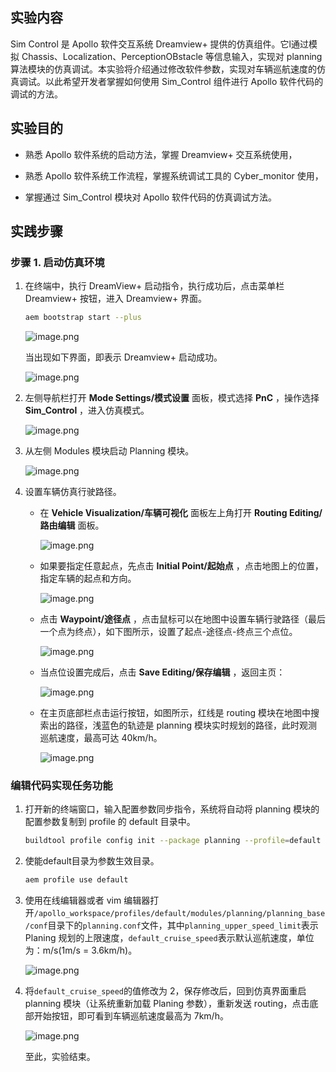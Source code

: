 ## 实验内容

Sim Control 是 Apollo 软件交互系统 Dreamview+ 提供的仿真组件。它l通过模拟 Chassis、Localization、PerceptionOBstacle 等信息输入，实现对 planning 算法模块的仿真调试。本实验将介绍通过修改软件参数，实现对车辆巡航速度的仿真调试。以此希望开发者掌握如何使用 Sim_Control 组件进行 Apollo 软件代码的调试的方法。

## 实验目的

- 熟悉 Apollo 软件系统的启动方法，掌握 Dreamview+ 交互系统使用，

- 熟悉 Apollo 软件系统工作流程，掌握系统调试工具的 Cyber_monitor 使用，

- 掌握通过 Sim_Control 模块对 Apollo 软件代码的仿真调试方法。

## 实践步骤

### 步骤 1. 启动仿真环境

1. 在终端中，执行 DreamView+ 启动指令，执行成功后，点击菜单栏 Dreamview+ 按钮，进入 Dreamview+ 界面。

   ```bash
   aem bootstrap start --plus
   ```

   ![image.png](https://bce.bdstatic.com/doc/Apollo-Homepage-Document/Apollo_Beta_Doc/image_38cab0c.png)

   当出现如下界面，即表示 Dreamview+ 启动成功。

   ![image.png](https://bce.bdstatic.com/doc/Apollo-Homepage-Document/Apollo_Beta_Doc/image_f34d264.png)

2. 左侧导航栏打开 **Mode Settings/模式设置** 面板，模式选择 **PnC** ，操作选择 **Sim_Control** ，进入仿真模式。

   ![image.png](https://bce.bdstatic.com/doc/Apollo-Homepage-Document/Apollo_Beta_Doc/image_fdfc116.png)

3. 从左侧 Modules 模块启动 Planning 模块。

   ![image.png](https://bce.bdstatic.com/doc/Apollo-Homepage-Document/Apollo_Beta_Doc/image_b6baf28.png)

4. 设置车辆仿真行驶路径。

   - 在 **Vehicle Visualization/车辆可视化** 面板左上角打开 **Routing Editing/路由编辑** 面板。

     ![image.png](https://bce.bdstatic.com/doc/Apollo-Homepage-Document/Apollo_Beta_Doc/image_703a01e.png)

   - 如果要指定任意起点，先点击 **Initial Point/起始点** ，点击地图上的位置，指定车辆的起点和方向。

     ![image.png](https://bce.bdstatic.com/doc/Apollo-Homepage-Document/Apollo_Beta_Doc/image_10c9060.png)

   - 点击 **Waypoint/途径点** ，点击鼠标可以在地图中设置车辆行驶路径（最后一个点为终点），如下图所示，设置了起点-途径点-终点三个点位。

     ![image.png](https://bce.bdstatic.com/doc/Apollo-Homepage-Document/Apollo_Beta_Doc/image_d82fe15.png)

   - 当点位设置完成后，点击 **Save Editing/保存编辑** ，返回主页：

     ![image.png](https://bce.bdstatic.com/doc/Apollo-Homepage-Document/Apollo_Beta_Doc/image_9859e44.png)

   - 在主页底部栏点击运行按钮，如图所示，红线是 routing 模块在地图中搜索出的路径，浅蓝色的轨迹是 planning 模块实时规划的路径，此时观测巡航速度，最高可达 40km/h。

     ![image.png](https://bce.bdstatic.com/doc/Apollo-Homepage-Document/Apollo_Beta_Doc/image_b441f7b.png)

### 编辑代码实现任务功能

1. 打开新的终端窗口，输入配置参数同步指令，系统将自动将 planning 模块的配置参数复制到 profile 的 default 目录中。

   ```bash
   buildtool profile config init --package planning --profile=default
   ```

2. 使能default目录为参数生效目录。

   ```bash
   aem profile use default
   ```

3. 使用在线编辑器或者 vim 编辑器打开`/apollo_workspace/profiles/default/modules/planning/planning_base/conf`目录下的`planning.conf`文件，其中`planning_upper_speed_limit`表示 Planing 规划的上限速度，`default_cruise_speed`表示默认巡航速度，单位为：m/s(1m/s = 3.6km/h)。

   ![image.png](https://bce.bdstatic.com/doc/Apollo-Homepage-Document/Apollo_Beta_Doc/image_5ef882e.png)

4. 将`default_cruise_speed`的值修改为 2，保存修改后，回到仿真界面重启 planning 模块（让系统重新加载 Planing 参数），重新发送 routing，点击底部开始按钮，即可看到车辆巡航速度最高为 7km/h。

   ![image.png](https://bce.bdstatic.com/doc/Apollo-Homepage-Document/Apollo_Beta_Doc/image_64ee33a.png)

   至此，实验结束。
